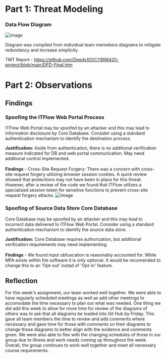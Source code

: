 # Part 1: Threat Modeling

### Data Flow Diagram

![image](https://github.com/Deeds101/CYBR8420-project/assets/107895832/0260b259-08b2-451b-854e-3346181445c4)

Diagram was compiled from individual team memebers diagrams to mitigate redundancy and increase simplicity.

TMT Report - https://github.com/Deeds101/CYBR8420-project/blob/main/DFD-Final.htm

# Part 2: Observations

## Findings

### **Spoofing the ITFlow Web Portal Process**

ITFlow Web Portal may be spoofed by an attacker and this may lead to information disclosure by Core Database. Consider using a standard authentication mechanism to identify the destination process.

**Justification:** Aside from authentication, there is no additional verification measure indicated for DB and web portal communication. May need additional control implemented.\
\
  **Findings** - Cross-Site Request Forgery: There was a concern with cross-site request forgery utilizing browser session cookies. A quick review showed that  protections may not have been in place for this threat. However, after a review of the code we found that ITFlow utilizes a specialized session token for sensitive functions to prevent cross-site request forgery attacks.
![image](https://github.com/Deeds101/CYBR8420-project/assets/107895832/3af35be5-9071-47b9-914d-5560132efe18)


### Spoofing of Source Data Store Core Database

Core Database may be spoofed by an attacker and this may lead to incorrect data delivered to ITFlow Web Portal. Consider using a standard authentication mechanism to identify the source data store.

**Justification:** Core Database requires authorization, but additional verification requirements may need implementing.\
\
  **Findings** - We found input obfuscation is reasonably accounted for. While MFA exists within the software it is only optional. It would be recomended to change this to an 'Opt-out' instad of 'Opt-in' feature.

## Reflection
For this week's assignment, our team worked well together. We were able to have regularly scheduled meetings as well as add other meetings to accomodate the time necessary to plan out what was needed. One thing we did add this week to allow for more time for review of the diagrams of others was to ask that all diagrams be loaded into Git Hub by Friday. This gave all team members the time to review and add comments where necessary and gave time for those with comments on their diagrams to change those diagrams to better align with the evidence and comments given. We were also able to flex with the changing schedules of those in our group due to illness and work needs coming up throughout the week. Overall, the group continues to work well together and meet all necessary course requirements.

